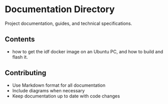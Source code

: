 # Documentation Directory

Project documentation, guides, and technical specifications.

## Contents
- how to get the idf docker image on an Ubuntu PC, and how to build and flash it.


## Contributing
- Use Markdown format for all documentation
- Include diagrams when necessary
- Keep documentation up to date with code changes
